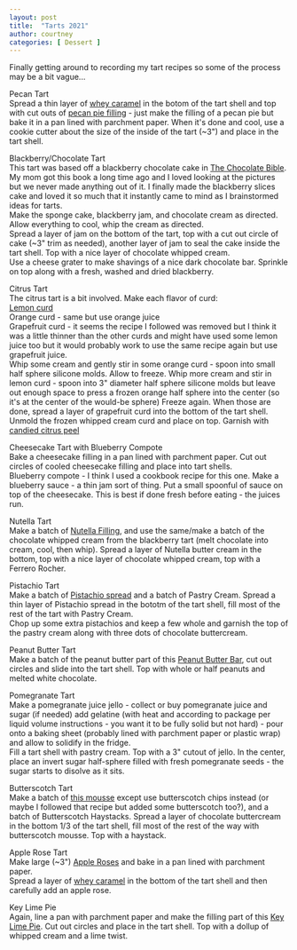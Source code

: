 ```yaml
---
layout: post
title:  "Tarts 2021"
author: courtney
categories: [ Dessert ]
---
```

Finally getting around to recording my tart recipes so some of the process may be a bit vague...

Pecan Tart  
Spread a thin layer of [whey caramel](https://food52.com/recipes/70610-whey-caramel) in the botom of the tart shell and top with cut outs of [pecan pie filling](https://www.tasteofhome.com/recipes/maple-pecan-tarts/) - just make the filling of a pecan pie but bake it in a pan lined with parchment paper. When it's done and cool, use a cookie cutter about the size of the inside of the tart (~3") and place in the tart shell.  

Blackberry/Chocolate Tart  
This tart was based off a blackberry chocolate cake in [The Chocolate Bible](https://www.amazon.com/Chocolate-Bible-Christian-Teubner/dp/0670873713/). My mom got this book a long time ago and I loved looking at the pictures but we never made anything out of it. I finally made the blackberry slices cake and loved it so much that it instantly came to mind as I brainstormed ideas for tarts.    
Make the sponge cake, blackberry jam, and chocolate cream as directed. Allow everything to cool, whip the cream as directed.  
Spread a layer of jam on the bottom of the tart, top with a cut out circle of cake (~3" trim as needed), another layer of jam to seal the cake inside the tart shell. Top with a nice layer of chocolate whipped cream.  
Use a cheese grater to make shavings of a nice dark chocolate bar. Sprinkle on top along with a fresh, washed and dried blackberry.  

Citrus Tart  
The citrus tart is a bit involved. Make each flavor of curd:  
[Lemon curd](https://www.preppykitchen.com/lemon-curd/)  
Orange curd - same but use orange juice  
Grapefruit curd - it seems the recipe I followed was removed but I think it was a little thinner than the other curds and might have used some lemon juice too but it would probably work to use the same recipe again but use grapefruit juice.  
Whip some cream and gently stir in some orange curd - spoon into small half sphere silicone molds. Allow to freeze. Whip more cream and stir in lemon curd - spoon into 3" diameter half sphere silicone molds but leave out enough space to press a frozen orange half sphere into the center (so it's at the center of the would-be sphere) Freeze again. When those are done, spread a layer of grapefruit curd into the bottom of the tart shell. Unmold the frozen whipped cream curd and place on top. Garnish with [candied citrus peel](https://www.marthastewart.com/313211/candied-citrus-peels)

Cheesecake Tart with Blueberry Compote  
Bake a cheesecake filling in a pan lined with parchment paper. Cut out circles of cooled cheesecake filling and place into tart shells.  
Blueberry compote - I think I used a cookbook recipe for this one. Make a blueberry sauce - a thin jam sort of thing. Put a small spoonful of sauce on top of the cheesecake. This is best if done fresh before eating - the juices run.  

Nutella Tart  
Make a batch of [Nutella Filling](https://www.preppykitchen.com/chocolate-tart/), and use the same/make a batch of the chocolate whipped cream from the blackberry tart (melt chocolate into cream, cool, then whip). 
Spread a layer of Nutella butter cream in the bottom, top with a nice layer of chocolate whipped cream, top with a Ferrero Rocher.

Pistachio Tart  
Make a batch of [Pistachio spread](https://cake-lab.org/pistachio-spread/) and a batch of Pastry Cream. 
Spread a thin layer of Pistachio spread in the bototm of the tart shell, fill most of the rest of the tart with Pastry Cream.  
Chop up some extra pistachios and keep a few whole and garnish the top of the pastry cream along with three dots of chocolate buttercream.  

Peanut Butter Tart  
Make a batch of the peanut butter part of this [Peanut Butter Bar](https://preppykitchen.com/peanut-butter-bars/), cut out circles and slide into the tart shell. Top with whole or half peanuts and melted white chocolate.

Pomegranate Tart  
Make a pomegranate juice jello - collect or buy pomegranate juice and sugar (if needed) add gelatine (with heat and according to package per liquid volume instructions - you want it to be fully solid but not hard) - pour onto a baking sheet (probably lined with parchment paper or plastic wrap) and allow to solidify in the fridge.  
Fill a tart shell with pastry cream. Top with a 3" cutout of jello. In the center, place an invert sugar half-sphere filled with fresh pomegranate seeds - the sugar starts to disolve as it sits. 

Butterscotch Tart  
Make a batch of [this mousse](https://www.tasteofhome.com/recipes/elegant-white-chocolate-mousse/) except use butterscotch chips instead (or maybe I followed that recipe but added some butterscotch too?), and a batch of Butterscotch Haystacks.
Spread a layer of chocolate buttercream in the bottom 1/3 of the tart shell, fill most of the rest of the way with butterscotch mousse. Top with a haystack.

Apple Rose Tart  
Make large (~3") [Apple Roses](https://www.preppykitchen.com/apple-rose-tart) and bake in a pan lined with parchment paper.   
Spread a layer of [whey caramel](https://food52.com/recipes/70610-whey-caramel) in the bottom of the tart shell and then carefully add an apple rose.

Key Lime Pie  
Again, line a pan with parchment paper and make the filling part of this [Key Lime Pie](https://www.preppykitchen.com/key-lime-pie/). Cut out circles and place in the tart shell. Top with a dollup of whipped cream and a lime twist.


